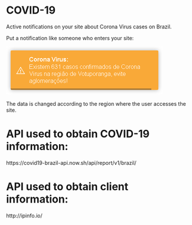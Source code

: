 # COVID-19
Active notifications on your site about Corona Virus cases on Brazil.

Put a notification like someone who enters your site:

<img src="img/exemple.png">

The data is changed according to the region where the user accesses the site.

<h1>API used to obtain COVID-19 information:</h1>
https://covid19-brazil-api.now.sh/api/report/v1/brazil/

<h1>API used to obtain client information:</h1>
http://ipinfo.io/
